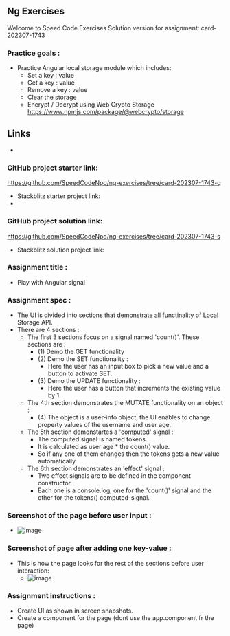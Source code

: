 ## Ng Exercises
Welcome to Speed Code Exercises
Solution version for assignment: card-202307-1743

### Practice goals :

- Practice Angular local storage module which includes:
  - Set a key : value
  - Get a key : value
  - Remove a key : value
  - Clear the storage
  - Encrypt / Decrypt using  Web Crypto Storage https://www.npmjs.com/package/@webcrypto/storage

## Links
- 
### GitHub project starter link:
   https://github.com/SpeedCodeNpo/ng-exercises/tree/card-202307-1743-q

- Stackblitz starter project link:
-
### GitHub project solution link:
   https://github.com/SpeedCodeNpo/ng-exercises/tree/card-202307-1743-s

- Stackblitz solution project link:

### Assignment title :
- Play with Angular signal

### Assignment spec :
- The UI is divided into sections that demonstrate all functinality of Local Storage API.
- There are 4 sections :
  - The first 3 sections focus on a signal named 'count()'. These sections are :
    - (1) Demo the GET functionality
    - (2) Demo the SET functionality :
        - Here the user has an input box to pick a new value and a button to activate SET.
    - (3) Demo the UPDATE functionality :
        - Here the user has a button that increments the existing value by 1.
  - The 4th section demonstrates the MUTATE functionality on an object :
    - (4) The object is a user-info object, the UI enables to change property values of the username and user age.
  - The 5th section demonstartes a 'computed' signal :
    - The computed signal is named tokens.
    - It is calculated as user age * the count() value.
    - So if any one of them changes then the tokens gets a new value automatically.
  - The 6th section demonstrates an 'effect' signal :
    - Two effect signals are to be defined in the component constructor.
    - Each one is a console.log, one for the 'count()' signal and the other for the tokens() computed-signal.


### Screenshot of the page before user input :
 - ![image](https://github.com/SpeedCodeNpo/ng-exercises/assets/132397719/1587bc2d-27d6-40a9-ba1b-cc7c83c31cef)
  
### Screenshot of page after adding one key-value :
- This is how the page looks for the rest of the sections before user interaction:
  - ![image](https://github.com/SpeedCodeNpo/ng-exercises/assets/132397719/930ce926-f6f2-4dad-87db-cc2cf1ebf816)


### Assignment instructions :

- Create UI as shown in screen snapshots.
- Create a component for the page (dont use the app.component fr the page)
